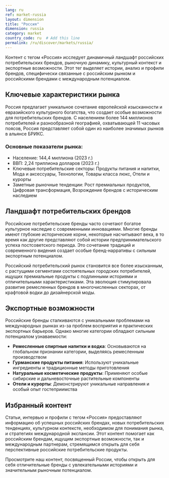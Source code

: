 ```yaml
---
lang: ru
ref: market-russia
layout: dimension
title: "Россия"
dimension: russia
category: market
country_code: ru  # Add this line
permalink: /ru/discover/markets/russia/
---
```


Контент с тегом «Россия» исследует динамичный ландшафт российских потребительских брендов, рыночную динамику, культурный контекст и экспортные возможности. Этот тег выделяет истории, анализ и профили брендов, специфически связанные с российским рынком и российскими брендами с международным потенциалом.

## Ключевые характеристики рынка

Россия предлагает уникальное сочетание европейской изысканности и евразийского культурного богатства, что создает особые возможности для потребительских брендов. С населением более 144 миллионов потребителей и разнообразной географией, охватывающей 11 часовых поясов, Россия представляет собой один из наиболее значимых рынков в альянсе БРИКС.

### Основные показатели рынка:
- Население: 144,4 миллиона (2023 г.)
- ВВП: 2,24 триллиона долларов (2023 г.)
- Ключевые потребительские секторы: Продукты питания и напитки, Мода и аксессуары, Технологии, Товары класса люкс, Отели и курорты
- Заметные рыночные тенденции: Рост премиальных продуктов, Цифровая трансформация, Возрождение брендов с историческим наследием

## Ландшафт потребительских брендов

Российские потребительские бренды часто сочетают богатое культурное наследие с современными инновациями. Многие бренды имеют глубокие исторические корни, некоторые насчитывают века, в то время как другие представляют собой истории предпринимательского успеха постсоветского периода. Это сочетание традиций и современного видения создает особые бренд-нарративы с сильным экспортным потенциалом.

Российский потребительский рынок становится все более изысканным, с растущими сегментами состоятельных городских потребителей, ищущих премиальные продукты с подлинными историями и отличительными характеристиками. Эта эволюция стимулировала развитие ремесленных брендов в многочисленных секторах, от крафтовой водки до дизайнерской моды.

## Экспортные возможности

Российские бренды сталкиваются с уникальными проблемами на международных рынках из-за проблем восприятия и практических экспортных барьеров. Однако многие категории обладают сильным потенциалом узнаваемости:

- **Ремесленные спиртные напитки и водка**: Основываются на глобальном признании категории, выделяясь ремесленным производством
- **Гурманские продукты питания**: Используют уникальные ингредиенты и традиционные методы приготовления
- **Натуральные косметические продукты**: Применяют особые сибирские и дальневосточные растительные компоненты
- **Отели и курорты**: Демонстрируют уникальные направления и особый опыт гостеприимства

## Избранный контент

Статьи, интервью и профили с тегом «Россия» предоставляют информацию об успешных российских брендах, новых потребительских тенденциях, культурном контексте, необходимом для понимания рынка, и стратегиях международной экспансии. Этот контент помогает как российским брендам, ищущим экспортные возможности, так и международным партнерам, стремящимся открыть для себя перспективные российские потребительские продукты.

Просмотрите наш контент, посвященный России, чтобы открыть для себя отличительные бренды с увлекательными историями и значительным рыночным потенциалом.
